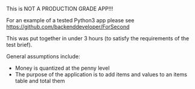 This is NOT A PRODUCTION GRADE APP!!!

For an example of a tested Python3 app please see https://github.com/backenddeveloper/ForSecond

This was put together in under 3 hours (to satisfy the requirements of the test brief).

General assumptions include:
- Money is quantized at the penny level
- The purpose of the application is to add items and values to an items table and total them
